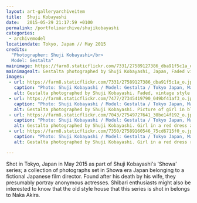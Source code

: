 ```yaml
---
layout: art-galleryarchiveitem
title:  Shuji Kobayashi
date:   2015-05-29 21:17:59 +0100
permalink: /portfolioarchive/shujikobayashi
categories:
 - archivemodel
locationdate: Tokyo, Japan // May 2015
credits:
  "Photographer: Shuji Kobayashi</br>
  Model: Gestalta"
mainimage: https://farm8.staticflickr.com/7331/27589127386_dba91f5c1a_o.jpg
mainimagealt: Gestalta photographed by Shuji Kobayashi, Japan, Faded vintage style picture of seated woman with undone shirt
images:
 - url: https://farm8.staticflickr.com/7331/27589127386_dba91f5c1a_o.jpg
   caption: "Photo: Shuji Kobayashi / Model: Gestalta / Tokyo Japan, May 2015"
   alt: Gestalta photographed by Shuji Kobayashi. Faded, vintage style picture of seated woman with undone shirt
 - url: https://farm8.staticflickr.com/7477/27345419790_049bf41af3_o.jpg
   caption: "Photo: Shuji Kobayashi / Model: Gestalta / Tokyo Japan, May 2015"
   alt: Gestalta photographed by Shuji Kobayashi. Picture of girl in blue dress in a vintage style room
 - url: https://farm8.staticflickr.com/7043/27549727641_30be14f192_o.jpg
   caption: "Photo: Shuji Kobayashi / Model: Gestalta / Tokyo Japan, May 2015"
   alt: Gestalta photographed by Shuji Kobayashi. Girl in a red dress and red lipstick smoking a cigarette
 - url: https://farm8.staticflickr.com/7350/27589160546_75cd6715f0_o.jpg
   caption: "Photo: Shuji Kobayashi / Model: Gestalta / Tokyo Japan, May 2015"
   alt: Gestalta photographed by Shuji Kobayashi. Girl in a red dress reclines in a Japanese garden

---
```


Shot in Tokyo, Japan in May 2015 as part of Shuji Kobayashi's 'Showa' series; a collection of photographs set in Showa era Japan belonging to a fictional Japanese film director.
Found after his death by his wife, they presumably portray anonymous actresses.
Shibari enthusiasts might also be interested to know that the old style house that this series is shot in belongs to Naka Akira.
